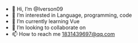 - 👋 Hi, I’m @Iverson09
- 👀 I’m interested in Language, programming, code
- 🌱 I’m currently learning Vue
- 💞️ I’m looking to collaborate on 
- 📫 How to reach me 1831439697@qq.com

<!---
Iverson09/Iverson09 is a ✨ special ✨ repository because its `README.md` (this file) appears on your GitHub profile.
You can click the Preview link to take a look at your changes.
--->
